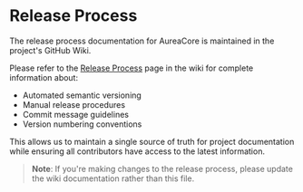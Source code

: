 # Release Process

The release process documentation for AureaCore is maintained in the project's GitHub Wiki.

Please refer to the [Release Process](https://github.com/spiralhouse/aureacore/wiki/Release-Process) page in the wiki for complete information about:

- Automated semantic versioning
- Manual release procedures
- Commit message guidelines
- Version numbering conventions

This allows us to maintain a single source of truth for project documentation while ensuring all contributors have access to the latest information.

> **Note**: If you're making changes to the release process, please update the wiki documentation rather than this file. 